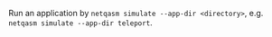 Run an application by `netqasm simulate --app-dir <directory>`, e.g. `netqasm simulate --app-dir teleport`.